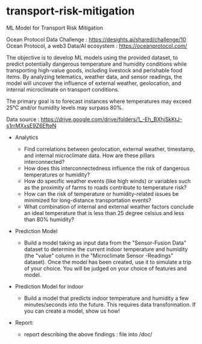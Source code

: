 # transport-risk-mitigation
ML Model for Transport Risk Mitigation  

Ocean Protocol Data Challenge : https://desights.ai/shared/challenge/10  
Ocean Protocol, a web3 Data/AI ecosystem : https://oceanprotocol.com/

The objective is to develop ML models using the provided dataset, to predict potentially dangerous temperature and humidity conditions while transporting high-value goods, including livestock and perishable food items. By analyzing telematics, weather data, and sensor readings, the model will uncover the influence of external weather, geolocation, and internal microclimate on transport conditions.  

The primary goal is to forecast instances where temperatures may exceed 25°C and/or humidity levels may surpass 80%.  

Data source : https://drive.google.com/drive/folders/1_-Eh_BXhjSkKtJ-s1rrMXxsE9Z6EfteN  


- Analytics
  - Find correlations between geolocation, external weather, timestamp, and internal microclimate data. How are these pillars interconnected?
  - How does this interconnectedness influence the risk of dangerous temperatures or humidity?
  - How do specific weather events (like high winds) or variables such as the proximity of farms to roads contribute to temperature risk?
  - How can the risk of temperature or humidity-related issues be minimized for long-distance transportation events?
  - What combination of internal and external weather factors conclude an ideal temperature that is less than 25 degree celsius and less than 80% humidity?

- Prediction Model
  - Build a model taking as input data from the "Sensor-Fusion Data" dataset to determine the current indoor temperature and humidity (the "value" column in the "Microclimate Sensor -Readings" dataset). Once the model has been created, use it to simulate a trip of your choice. You will be judged on your choice of features and model.

- Prediction Model for indoor
  - Build a model that predicts indoor temperature and humidity a few minutes/seconds into the future. This requires data transformation. If you can create a model, show us how!

- Report: 
  - report describing the above findings : file into /doc/
